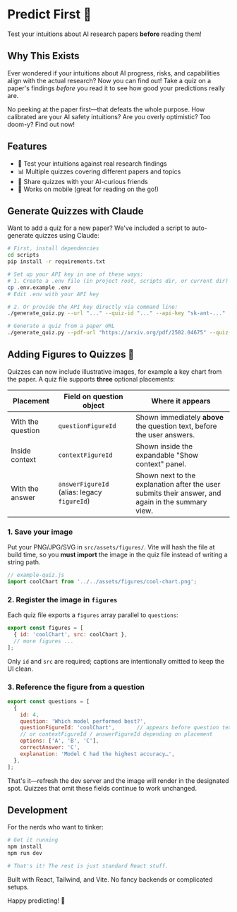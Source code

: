 # Predict First 🔮

Test your intuitions about AI research papers **before** reading them!

## Why This Exists

Ever wondered if your intuitions about AI progress, risks, and capabilities align with the actual research? Now you can find out! Take a quiz on a paper's findings *before* you read it to see how good your predictions really are.

No peeking at the paper first—that defeats the whole purpose. How calibrated are your AI safety intuitions? Are you overly optimistic? Too doom-y? Find out now!

## Features

- 🧠 Test your intuitions against real research findings
- 📊 Multiple quizzes covering different papers and topics
- 🔄 Share quizzes with your AI-curious friends
- 📱 Works on mobile (great for reading on the go!)

## Generate Quizzes with Claude

Want to add a quiz for a new paper? We've included a script to auto-generate quizzes using Claude:

```bash
# First, install dependencies
cd scripts
pip install -r requirements.txt

# Set up your API key in one of these ways:
# 1. Create a .env file (in project root, scripts dir, or current dir)
cp .env.example .env
# Edit .env with your API key

# 2. Or provide the API key directly via command line:
./generate_quiz.py --url "..." --quiz-id "..." --api-key "sk-ant-..."

# Generate a quiz from a paper URL
./generate_quiz.py --pdf-url "https://arxiv.org/pdf/2502.04675" --quiz-id "recursive-self-critique"
```
## Adding Figures to Quizzes 🎨

Quizzes can now include illustrative images, for example a key chart from the paper.  A quiz file supports **three** optional placements:

| Placement | Field on question object | Where it appears |
|-----------|-------------------------|------------------|
| With the question | `questionFigureId` | Shown immediately **above** the question text, before the user answers. |
| Inside context | `contextFigureId` | Shown inside the expandable "Show context" panel. |
| With the answer | `answerFigureId` (alias: legacy `figureId`) | Shown next to the explanation after the user submits their answer, and again in the summary view. |

### 1. Save your image

Put your PNG/JPG/SVG in `src/assets/figures/`.  Vite will hash the file at build time, so you **must import** the image in the quiz file instead of writing a string path.

```js
// example-quiz.js
import coolChart from '../../assets/figures/cool-chart.png';
```

### 2. Register the image in `figures`

Each quiz file exports a `figures` array parallel to `questions`:

```js
export const figures = [
  { id: 'coolChart', src: coolChart },
  // more figures ...
];
```

Only `id` and `src` are required; captions are intentionally omitted to keep the UI clean.

### 3. Reference the figure from a question

```js
export const questions = [
  {
    id: 4,
    question: 'Which model performed best?',
    questionFigureId: 'coolChart',       // appears before question text
    // or contextFigureId / answerFigureId depending on placement
    options: ['A', 'B', 'C'],
    correctAnswer: 'C',
    explanation: 'Model C had the highest accuracy…',
  },
];
```

That's it—refresh the dev server and the image will render in the designated spot.  Quizzes that omit these fields continue to work unchanged.

## Development

For the nerds who want to tinker:

```bash
# Get it running
npm install
npm run dev

# That's it! The rest is just standard React stuff.
```

Built with React, Tailwind, and Vite. No fancy backends or complicated setups.

Happy predicting! 🚀


